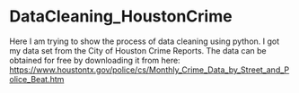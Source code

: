 # DataCleaning_HoustonCrime
Here I am trying to show the process of data cleaning using python.
I got my data set from the City of Houston Crime Reports. The data can be obtained for free
by downloading it from here: https://www.houstontx.gov/police/cs/Monthly_Crime_Data_by_Street_and_Police_Beat.htm


